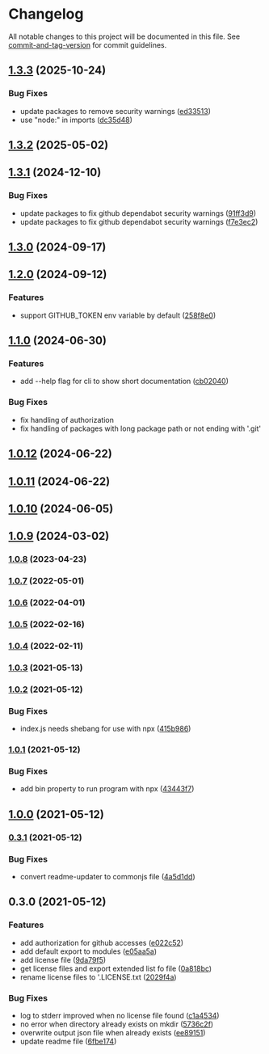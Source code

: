 # Changelog

All notable changes to this project will be documented in this file. See [commit-and-tag-version](https://github.com/absolute-version/commit-and-tag-version) for commit guidelines.

## [1.3.3](https://github.com/BePo65/license-downloader/compare/v1.3.2...v1.3.3) (2025-10-24)

### Bug Fixes

- update packages to remove security warnings ([ed33513](https://github.com/BePo65/license-downloader/commit/ed335136b83d817e8ebeb2ecd6a5baadba8e5757))
- use "node:" in imports ([dc35d48](https://github.com/BePo65/license-downloader/commit/dc35d480f30f4508ceeae9de7c83f5a5f26c09b9))

## [1.3.2](https://github.com/BePo65/license-downloader/compare/v1.3.1...v1.3.2) (2025-05-02)

## [1.3.1](https://github.com/BePo65/license-downloader/compare/v1.3.0...v1.3.1) (2024-12-10)

### Bug Fixes

- update packages to fix github dependabot security warnings ([91ff3d9](https://github.com/BePo65/license-downloader/commit/91ff3d99861db72264b7230f64cf3c7fce9461e3))
- update packages to fix github dependabot security warnings ([f7e3ec2](https://github.com/BePo65/license-downloader/commit/f7e3ec202e0790ff79ca2088ec92d9490873a7ef))

## [1.3.0](https://github.com/BePo65/license-downloader/compare/v1.2.0...v1.3.0) (2024-09-17)

## [1.2.0](https://github.com/BePo65/license-downloader/compare/v1.1.0...v1.2.0) (2024-09-12)

### Features

- support GITHUB_TOKEN env variable by default ([258f8e0](https://github.com/BePo65/license-downloader/commit/258f8e02c39e61cd4c3b5e85df68f068b85bea84))

## [1.1.0](https://github.com/BePo65/license-downloader/compare/v1.0.12...v1.1.0) (2024-06-30)

### Features

- add --help flag for cli to show short documentation ([cb02040](https://github.com/BePo65/license-downloader/commit/cb020408288e857f8dab5802fbbe7d192e0e0477))

### Bug Fixes

- fix handling of authorization
- fix handling of packages with long package path or not ending with '.git'

## [1.0.12](https://github.com/BePo65/license-downloader/compare/v1.0.11...v1.0.12) (2024-06-22)

## [1.0.11](https://github.com/BePo65/license-downloader/compare/v1.0.10...v1.0.11) (2024-06-22)

## [1.0.10](https://github.com/BePo65/license-downloader/compare/v1.0.9...v1.0.10) (2024-06-05)

## [1.0.9](https://github.com/BePo65/license-downloader/compare/v1.0.8...v1.0.9) (2024-03-02)

### [1.0.8](https://github.com/BePo65/license-downloader/compare/v1.0.7...v1.0.8) (2023-04-23)

### [1.0.7](https://github.com/BePo65/license-downloader/compare/v1.0.6...v1.0.7) (2022-05-01)

### [1.0.6](https://github.com/BePo65/license-downloader/compare/v1.0.5...v1.0.6) (2022-04-01)

### [1.0.5](https://github.com/BePo65/license-downloader/compare/v1.0.4...v1.0.5) (2022-02-16)

### [1.0.4](https://github.com/BePo65/license-downloader/compare/v1.0.3...v1.0.4) (2022-02-11)

### [1.0.3](https://github.com/BePo65/license-downloader/compare/v1.0.2...v1.0.3) (2021-05-13)

### [1.0.2](https://github.com/BePo65/license-downloader/compare/v1.0.1...v1.0.2) (2021-05-12)

### Bug Fixes

- index.js needs shebang for use with npx ([415b986](https://github.com/BePo65/license-downloader/commit/415b98621c2ddb50f5d07cc3586dedf816e2c810))

### [1.0.1](https://github.com/BePo65/license-downloader/compare/v1.0.0...v1.0.1) (2021-05-12)

### Bug Fixes

- add bin property to run program with npx ([43443f7](https://github.com/BePo65/license-downloader/commit/43443f7c83e2b76d9f2f8c41c43f475ff35ddb79))

## [1.0.0](https://github.com/BePo65/license-downloader/compare/v0.3.1...v1.0.0) (2021-05-12)

### [0.3.1](https://github.com/BePo65/license-downloader/compare/v0.3.0...v0.3.1) (2021-05-12)

### Bug Fixes

- convert readme-updater to commonjs file ([4a5d1dd](https://github.com/BePo65/license-downloader/commit/4a5d1dd8abd89ea8b8d52372f529cdb60fa1ac61))

## 0.3.0 (2021-05-12)

### Features

- add authorization for github accesses ([e022c52](https://github.com/BePo65/license-downloader/commit/e022c52a9de32287cd4c974384a3d5ca141de972))
- add default export to modules ([e05aa5a](https://github.com/BePo65/license-downloader/commit/e05aa5a9eabca7ec74c75e57de2a0b08bdb8f4c4))
- add license file ([9da79f5](https://github.com/BePo65/license-downloader/commit/9da79f5c6b9b3253ca0f0b48f35a06ef64034ec8))
- get license files and export extended list fo file ([0a818bc](https://github.com/BePo65/license-downloader/commit/0a818bc2797e14219f9f1050fdec9013b2c052f1))
- rename license files to '<packageName>.LICENSE.txt ([2029f4a](https://github.com/BePo65/license-downloader/commit/2029f4a5694f39a96bd145167f6b9ed18da91590))

### Bug Fixes

- log to stderr improved when no license file found ([c1a4534](https://github.com/BePo65/license-downloader/commit/c1a45346e2aeb3fdb7812bb104d2bb83f2b19f74))
- no error when directory already exists on mkdir ([5736c2f](https://github.com/BePo65/license-downloader/commit/5736c2f302e030e43ede3c436edd2b861617d023))
- overwrite output json file when already exists ([ee89151](https://github.com/BePo65/license-downloader/commit/ee8915128cc261743e94189a81a5e439a8602e91))
- update readme file ([6fbe174](https://github.com/BePo65/license-downloader/commit/6fbe174635c8a72c14e38f8d0fd410be797ff929))
